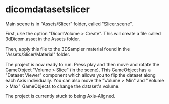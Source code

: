 # dicomdatasetslicer

Main scene is in "Assets/Slicer" folder, called "Slicer.scene".

First, use the option "DicomVolume > Create". This will create a file called 3dDicom.asset in the Assets folder.

Then, apply this file to the 3DSampler material found in the "Assets/Slicer/Material" folder.

The project is now ready to run. Press play and then move and rotate the GameObject "Volume > Slice" (in the scene). This GameObject has a "Dataset Viewer" component which allows you to flip the dataset along each Axis individually. You can also move the "Volume > Min" and "Volume > Max" GameObjects to change the dataset's volume.

The project is currently stuck to being Axis-Aligned.